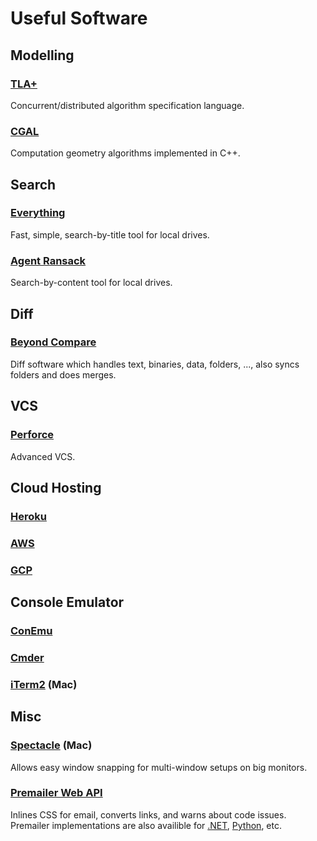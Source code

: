 # Useful Software

## Modelling

### [TLA+](http://lamport.azurewebsites.net/tla/tla.html)
Concurrent/distributed algorithm specification language.

### [CGAL](https://www.cgal.org/)
Computation geometry algorithms implemented in C++.

## Search

### [Everything](https://www.voidtools.com/)
Fast, simple, search-by-title tool for local drives.

### [Agent Ransack](https://www.mythicsoft.com/agentransack/)
Search-by-content tool for local drives.

## Diff

### [Beyond Compare](http://www.scootersoftware.com/download.php)
Diff software which handles text, binaries, data, folders, ..., also syncs folders and does merges.

## VCS

### [Perforce](https://www.perforce.com/downloads/helix-core-p4d)
Advanced VCS.

## Cloud Hosting

### [Heroku](https://www.heroku.com/)

### [AWS](https://aws.amazon.com/)

### [GCP](https://cloud.google.com/)

## Console Emulator

### [ConEmu](https://conemu.github.io/)

### [Cmder](https://cmder.net/)

### [iTerm2](https://iterm2.com/) (Mac)

## Misc

### [Spectacle](https://www.spectacleapp.com/) (Mac)
Allows easy window snapping for multi-window setups on big monitors.

### [Premailer Web API](http://premailer.dialect.ca/api)
Inlines CSS for email, converts links, and warns about code issues. Premailer implementations are also availible for [.NET](https://github.com/milkshakesoftware/PreMailer.Net), [Python](https://pypi.org/project/premailer/), etc.
